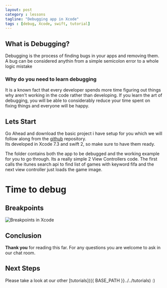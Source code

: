 ```yaml
---
layout: post
category : lessons
tagline: "Debugging app in Xcode"
tags : [debug, Xcode, swift, tutorial]
---
```



## What is Debugging?
Debugging is the process of finding bugs in your apps and removing them. A bug can be considered anythin from a simple semicolon error to a whole logic mistake


### Why do you need to learn debugging
It is a known fact that every developer spends more time figuring out things why aren't working in the code rather than developing.
If you learn the art of debugging, you will be able to considerably reduce your time spent on fixing things and everyone will be happy.


## Lets Start

Go Ahead and download the basic project i have setup for you which we will follow along from the [github](https://github.com/Shubhank101/iOSAndroidChaosOverFlow-Projects) repository.  
Its developed in Xcode 7.3 and swift 2, so make sure to have them ready.

The folder contains both the app to be debugged and the working example for you to go through. 
Its a really simple 2 View Controllers code. The first calls the itunes search api to find list of games with keyword fifa and the next view controller just loads the game image.


# Time to debug

## Breakpoints
![Breakpoints in Xcode](http://i.imgur.com/kGd0APL.jpg)


## Conclusion

**Thank you** for reading this far. For any questions you are welcome to ask in our chat room.

## Next Steps

Please take a look at our other [tutorials]({{ BASE_PATH }}../../tutorials) :)